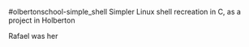 #olbertonschool-simple_shell
Simpler Linux shell recreation in C, as a project in Holberton

Rafael was her
